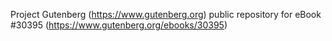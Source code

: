 Project Gutenberg (https://www.gutenberg.org) public repository for eBook #30395 (https://www.gutenberg.org/ebooks/30395)
